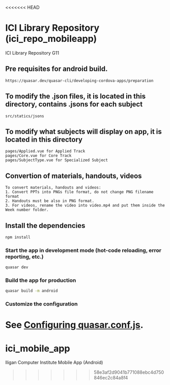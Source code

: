 <<<<<<< HEAD
# ICI Library Repository (ici_repo_mobileapp)

ICI Library Repository G11

## Pre requisites for android build.
```
https://quasar.dev/quasar-cli/developing-cordova-apps/preparation
```
## To modify the .json files, it is located in this directory, contains .jsons for each subject
```
src/statics/jsons
```

## To modify what subjects will display on app, it is located in this directory
```
pages/Applied.vue for Applied Track
pages/Core.vue for Core Track
pages/SubjectType.vue for Specialized Subject
```

## Convertion of materials, handouts, videos
```
To convert materials, handouts and videos:
1. Convert PPTs into PNGs file format, do not change PNG filename format
2. Handouts must be also in PNG format.
3. For videos, rename the video into video.mp4 and put them inside the Week number folder.
```

## Install the dependencies
```bash
npm install
```

### Start the app in development mode (hot-code reloading, error reporting, etc.)
```bash
quasar dev
```


### Build the app for production
```bash
quasar build -m android
```

### Customize the configuration
See [Configuring quasar.conf.js](https://quasar.dev/quasar-cli/quasar-conf-js).
=======
# ici_mobile_app
Iligan Computer Institute Mobile App (Android)
>>>>>>> 58e3af2d9041b771088ebc4d750846ec2c84a8f4

